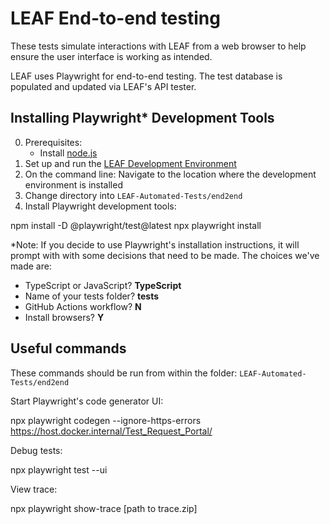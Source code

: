 # LEAF End-to-end testing

These tests simulate interactions with LEAF from a web browser to help ensure the user interface is working as intended.

LEAF uses Playwright for end-to-end testing. The test database is populated and updated via LEAF's API tester.

## Installing Playwright* Development Tools

0. Prerequisites: 
    - Install [node.js](https://nodejs.org/en)
1. Set up and run the [LEAF Development Environment](https://github.com/department-of-veterans-affairs/LEAF/blob/master/docs/InstallationConfiguration.md)
3. On the command line: Navigate to the location where the development environment is installed
4. Change directory into `LEAF-Automated-Tests/end2end`
5. Install Playwright development tools:

npm install -D @playwright/test@latest
npx playwright install


*Note: If you decide to use Playwright's installation instructions, it will prompt with with some decisions that need to be made. The choices we've made are:
  - TypeScript or JavaScript? **TypeScript**
  - Name of your tests folder? **tests**
  - GitHub Actions workflow? **N**
  - Install browsers? **Y**

## Useful commands

These commands should be run from within the folder: `LEAF-Automated-Tests/end2end`

Start Playwright's code generator UI:

npx playwright codegen --ignore-https-errors https://host.docker.internal/Test_Request_Portal/

Debug tests:

npx playwright test --ui

View trace:

npx playwright show-trace [path to trace.zip]
